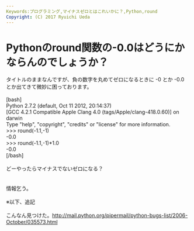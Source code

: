 ```yaml
---
Keywords:プログラミング,マイナスゼロとはこれいかに？,Python,round
Copyright: (C) 2017 Ryuichi Ueda
---
```

# Pythonのround関数の-0.0はどうにかならんのでしょうか？
タイトルのままなんですが、負の数字を丸めてゼロになるときに -0 とか -0.0 とか出てきて微妙に困っております。<br />
<br />
[bash]<br />
Python 2.7.2 (default, Oct 11 2012, 20:14:37) <br />
[GCC 4.2.1 Compatible Apple Clang 4.0 (tags/Apple/clang-418.0.60)] on darwin<br />
Type &quot;help&quot;, &quot;copyright&quot;, &quot;credits&quot; or &quot;license&quot; for more information.<br />
&gt;&gt;&gt; round(-1.1,-1)<br />
-0.0<br />
&gt;&gt;&gt; round(-1.1,-1)*1.0<br />
-0.0<br />
[/bash]<br />
<br />
どーやったらマイナスでないゼロになる？<br />
<br />
<br />
情報乞う。<br />
<br />
※以下、追記<br />
<br />
こんなん見つけた。<a href="http://mail.python.org/pipermail/python-bugs-list/2006-October/035573.html">http://mail.python.org/pipermail/python-bugs-list/2006-October/035573.html</a>
